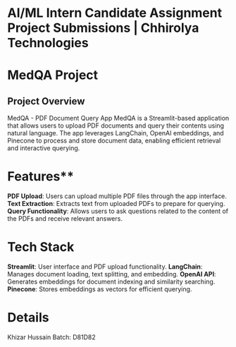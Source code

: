 # AI/ML Intern Candidate Assignment Project Submissions | Chhirolya Technologies

# MedQA Project

## Project Overview

MedQA - PDF Document Query App
MedQA is a Streamlit-based application that allows users to upload PDF documents and query their contents using natural language. The app leverages LangChain, OpenAI embeddings, and Pinecone to process and store document data, enabling efficient retrieval and interactive querying.

# Features**

**PDF Upload**: Users can upload multiple PDF files through the app interface.
**Text Extraction**: Extracts text from uploaded PDFs to prepare for querying.
**Query Functionality**: Allows users to ask questions related to the content of the PDFs and receive relevant answers.

# Tech Stack

**Streamlit**: User interface and PDF upload functionality.
**LangChain**: Manages document loading, text splitting, and embedding.
**OpenAI API**: Generates embeddings for document indexing and similarity searching.
**Pinecone**: Stores embeddings as vectors for efficient querying.

# Details 
Khizar Hussain 
Batch: D81D82




